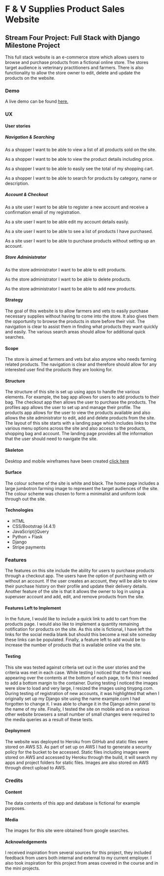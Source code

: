 # F & V Supplies Product Sales Website

## Stream Four Project: Full Stack with Django Milestone Project
This full stack website is an e-commerce store which allows users to browse and purchase products from a fictional online store. The stores target audience is veterinary practitioners and farmers. 
There is also functionality to allow the store owner to edit, delete and update the products on the website.

### Demo
A live demo can be found <a href="https://fandvsupplies.herokuapp.com/">here.</a>

### UX
#### User stories
##### Navigation & Searching
As a shopper I want to be able to view a list of all products sold on the site.

As a shopper I want to be able to view the product details including price.

As a shopper I want to be able to easily see the total of my shopping cart. 

As a shopper I want to be able to search for products by category, name or description. 

##### Account & Checkout
As a site user I want to be able to register a new account and receive a confirmation email of my registration.

As a site user I want to be able edit my account details easily.

As a site user I want to be able to see a list of products I have purchased.

As a site user I want to be able to purchase products without setting up an account. 

##### Store Administrator
As the store administrator I want to be able to edit products.

As the store administrator I want to be able to delete products.

As the store administrator I want to be able to add new products.

#### Strategy
The goal of this website is to allow farmers and vets to easily purchase necessary supplies without having to come into the store. It also gives them the opportunity to browse the products in store before their visit. The navigation is clear to assist them in finding what products they want quickly and easily. The various search areas should allow for additional quick searches. 

#### Scope
The store is aimed at farmers and vets but also anyone who needs farming related products.  The navigation is clear and therefore should allow for any interested user find the products they are looking for. 

#### Structure
The structure of this site is set up using apps to handle the various elements.  For example, the bag app allows for users to add products to their bag.  The checkout app then allows the user to purchase the products.  The profiles app allows the user to set up and manage their profile.  The products app allows for the user to view the products available and also allows the site administrator to edit, add and delete products from the site. 
The layout of this site starts with a landing page which includes links to the various menu options across the site and also access to the products, shopping bag and account.  The landing page provides all the information that the user should need to navigate the site. 

#### Skeleton
Desktop and mobile wireframes have been created <a href="https://github.com/lisaannbyrne1/ MilestoneP4-F-V_Supplies/blob/master/static/wireframe/wireframes.pdf">click here</a>

#### Surface
The colour scheme of the site is white and black. The home page includes a large jumbotron farming image to represent the target audiences of the site. The colour scheme was chosen to form a minimalist and uniform look through out the site. 

#### Technologies
* HTML
* CSS/Bootstrap (4.4.1)
* JavaScript/jQuery
* Python + Flask
* Django
* Stripe payments



### Features
The features on this site include the ability for users to purchase products through a checkout app.  The users have the option of purchasing with or without an account. If the user creates an account, they will be able to view their purchase history on their profile and update their delivery details. Another feature of the site is that it allows the owner to log in using a superuser account and add, edit, and remove products from the site.  

#### Features Left to Implement
In the future, I would like to include a quick link to add to cart from the products page. I would also like to implement a quantity remaining notification for products on the site. As this site is fictional, I have left the links for the social media blank but should this become a real site someday these links can be populated. Finally, a feature left to add would be to increase the number of products that is available online via the site. 

#### Testing
This site was tested against criteria set out in the user stories and the criteria was met in each case. While testing I noticed that the footer was appearing over the contents at the bottom of each page, to fix this I needed to add a bottom margin to the container. During testing I noticed the images were slow to load and very large, I resized the images using tinypng.com. During testing of registration of new accounts, it was highlighted that when I originally set up my Django site using the name example.com I had forgotten to change it.  I was able to change it in the Django admin panel to the name of my site. Finally, I tested the site on mobile and on a various other website browsers a small number of small changes were required to the media queries as a result of these tests. 

#### Deployment
The website was deployed to Heroku from GitHub and static files were stored on AWS S3.  As part of set up on AWS I had to generate a security policy for the bucket to be accessed. Static files including images were stored on AWS and accessed by Heroku through the build, it will search my apps and project folders for static files.  Images are also stored on AWS through direct upload to AWS. 

### Credits
#### Content 
The data contents of this app and database is fictional for example purposes.

#### Media
The images for this site were obtained from google searches. 

#### Acknowledgements
I received inspiration from several sources for this project, they included feedback from users both internal and external to my current employer.   I also took inspiration for this project from areas covered in the course and in the mini projects. 
